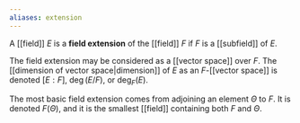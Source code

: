 ```yaml
---
aliases: extension
---
```

A [[field]] $E$ is a **field extension** of the [[field]] $F$ if $F$ is a [[subfield]] of $E$. 

The field extension may be considered as a [[vector space]] over $F$. The [[dimension of vector space|dimension]] of $E$ as an $F$-[[vector space]] is denoted $[E:F]$, $\deg(E/F)$, or $\deg_F(E)$.

The most basic field extension comes from adjoining an element $\Theta$ to $F$. It is denoted $F(\Theta)$, and it is the smallest [[field]] containing both $F$ and $\Theta$. 